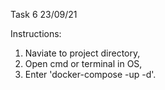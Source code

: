 Task 6 23/09/21

Instructions:
1. Naviate to project directory,
2. Open cmd or terminal in OS,
3. Enter 'docker-compose -up -d'.

